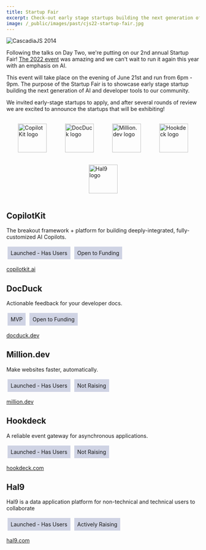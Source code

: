 ```yaml
---
title: Startup Fair
excerpt: Check-out early stage startups building the next generation of AI & dev tools!
image: /_public/images/past/cjs22-startup-fair.jpg
---
```

![CascadiaJS 2014](/_public/images/past/cjs19-moovweb.jpg)

Following the talks on Day Two, we're putting on our 2nd annual Startup Fair! [The 2022 event](https://2022.cascadiajs.com/conference/startup-fair) was amazing and we can't wait to run it again this year with an emphasis on AI. 

This event will take place on the evening of June 21st and run from 6pm - 9pm. The purpose of the Startup Fair is to showcase early stage startup building the next generation of AI and developer tools to our community.

We invited early-stage startups to apply, and after several rounds of review we are excited to announce the startups that will be exhibiting!

<style>
    #startup-fair-sponsors {
        display: flex;
        flex-wrap: wrap;
        justify-content: center;
    }

    #startup-fair-sponsors img {
        display: inline-block;
        height: 75px;
        margin: 16px 24px;
    }

    .tag {
        display: inline-block;
        background-color: #CFD3E4;
        text-decoration: none;
        margin: 3px;
        padding: 8px;
    }
</style>

<div id="startup-fair-sponsors">
    <img src="/_public/images/sponsors/copilotkit.png" alt="CopilotKit logo"/>
    <img src="/_public/images/sponsors/docduck.png" alt="DocDuck logo"/>
    <img src="/_public/images/sponsors/milliondev.png" alt="Million.dev logo"/>
    <img src="/_public/images/sponsors/hookdeck.png" alt="Hookdeck logo"/>
    <img src="/_public/images/sponsors/hal9.png" alt="Hal9 logo"/>
</div>

<h2 id="copilotkit">CopilotKit</h2>

The breakout framework + platform for building deeply-integrated, fully-customized AI Copilots.

<span class="tag">Launched - Has Users</span> <span class="tag">Open to Funding</span>

<div class="cta secondary"><a target="_blank" href="https://www.copilotkit.ai/">copilotkit.ai</a></div>


<h2 id="docduck">DocDuck</h2>

Actionable feedback for your developer docs.

<span class="tag">MVP</span> <span class="tag">Open to Funding</span>

<div class="cta secondary"><a target="_blank" href="https://docduck.dev/">docduck.dev</a></div>

<h2 id="milliondev">Million.dev</h2>

Make websites faster, automatically.

<span class="tag">Launched - Has Users</span> <span class="tag">Not Raising</span>

<div class="cta secondary"><a target="_blank" href="https://million.dev">million.dev</a></div>


<h2 id="hookdeck">Hookdeck</h2>

A reliable event gateway for asynchronous applications.

<span class="tag">Launched - Has Users</span> <span class="tag">Not Raising</span>

<div class="cta secondary"><a target="_blank" href="https://hookdeck.com">hookdeck.com</a></div>

<h2 id="hal9">Hal9</h2>

Hal9 is a data application platform for non-technical and technical users to collaborate

<span class="tag">Launched - Has Users</span> <span class="tag">Actively Raising</span>

<div class="cta secondary"><a target="_blank" href="https://hal9.com">hal9.com</a></div>


<!-- 
If you're a founder and you'd like to exhibit, all you need to do it apply. The application process is easy, just tell us a little bit about your company and what you're building. Applications will be accepted on a rolling basis and will either close on <span class="highlight warning">Friday, May 3</span> or once we hit our cap of 5 startups, so please don't delay. Startups who are invited to participate in the Startup Fair will recieve:

<i class="fas fa-ticket"></i> 50% off tickets to the conference

<i class="fas fa-person-chalkboard"></i> A free booth at the Startup Fair (valued at $5,000)

<i class="fas fa-bullhorn"></i> An opportunity to address the conference prior to the Fair

If you have any questions, please reach out to us at info@cascadiajs.com. 

<div class="cta"><a target="_blank" href="https://airtable.com/appYEQ4JXnRFkHgNQ/shr6hINnHIkyyBNBB">Apply</a></div>
-->